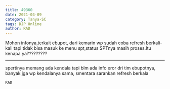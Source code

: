 ```yaml
---
title: 49360
date: 2021-04-09
category: Tanya-SC
tags: DJP Online
author: RAD
---
```


Mohon infonya,terkait ebupot, dari kemarin wp sudah coba refresh berkali-kali tapi tidak bisa masuk ke menu spt,status SPTnya masih proses.Itu kenapa ya?????????

---

spertinya memang ada kendala tapi blm ada info eror dri tim ebupotnya, banyak jga wp kendalanya sama, smentara sarankan refresh berkala

`RAD`
